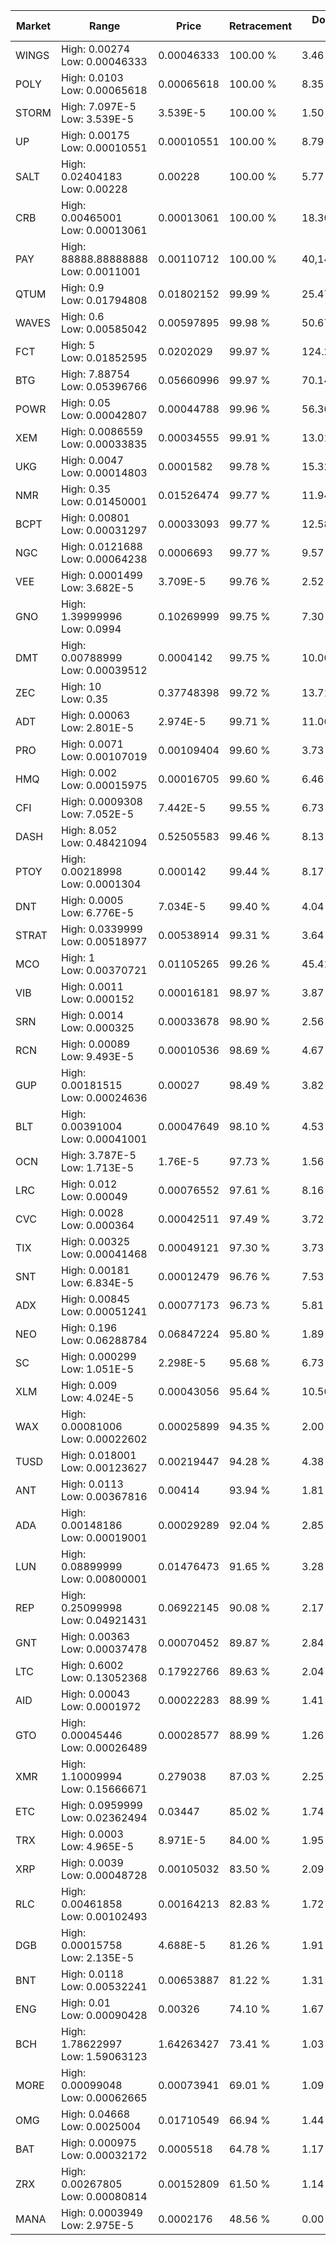 | Market | Range | Price| Retracement | Doubles to 50% |
| --- | --- | --- | --- | --- |
| WINGS | High: 0.00274<br />Low: 0.00046333 | 0.00046333 | 100.00 % | 3.46 |
| POLY | High: 0.0103<br />Low: 0.00065618 | 0.00065618 | 100.00 % | 8.35 |
| STORM | High: 7.097E-5<br />Low: 3.539E-5 | 3.539E-5 | 100.00 % | 1.50 |
| UP | High: 0.00175<br />Low: 0.00010551 | 0.00010551 | 100.00 % | 8.79 |
| SALT | High: 0.02404183<br />Low: 0.00228 | 0.00228 | 100.00 % | 5.77 |
| CRB | High: 0.00465001<br />Low: 0.00013061 | 0.00013061 | 100.00 % | 18.30 |
| PAY | High: 88888.88888888<br />Low: 0.0011001 | 0.00110712 | 100.00 % | 40,144,198.46 |
| QTUM | High: 0.9<br />Low: 0.01794808 | 0.01802152 | 99.99 % | 25.47 |
| WAVES | High: 0.6<br />Low: 0.00585042 | 0.00597895 | 99.98 % | 50.67 |
| FCT | High: 5<br />Low: 0.01852595 | 0.0202029 | 99.97 % | 124.20 |
| BTG | High: 7.88754<br />Low: 0.05396766 | 0.05660996 | 99.97 % | 70.14 |
| POWR | High: 0.05<br />Low: 0.00042807 | 0.00044788 | 99.96 % | 56.30 |
| XEM | High: 0.0086559<br />Low: 0.00033835 | 0.00034555 | 99.91 % | 13.01 |
| UKG | High: 0.0047<br />Low: 0.00014803 | 0.0001582 | 99.78 % | 15.32 |
| NMR | High: 0.35<br />Low: 0.01450001 | 0.01526474 | 99.77 % | 11.94 |
| BCPT | High: 0.00801<br />Low: 0.00031297 | 0.00033093 | 99.77 % | 12.58 |
| NGC | High: 0.0121688<br />Low: 0.00064238 | 0.0006693 | 99.77 % | 9.57 |
| VEE | High: 0.0001499<br />Low: 3.682E-5 | 3.709E-5 | 99.76 % | 2.52 |
| GNO | High: 1.39999996<br />Low: 0.0994 | 0.10269999 | 99.75 % | 7.30 |
| DMT | High: 0.00788999<br />Low: 0.00039512 | 0.0004142 | 99.75 % | 10.00 |
| ZEC | High: 10<br />Low: 0.35 | 0.37748398 | 99.72 % | 13.71 |
| ADT | High: 0.00063<br />Low: 2.801E-5 | 2.974E-5 | 99.71 % | 11.06 |
| PRO | High: 0.0071<br />Low: 0.00107019 | 0.00109404 | 99.60 % | 3.73 |
| HMQ | High: 0.002<br />Low: 0.00015975 | 0.00016705 | 99.60 % | 6.46 |
| CFI | High: 0.0009308<br />Low: 7.052E-5 | 7.442E-5 | 99.55 % | 6.73 |
| DASH | High: 8.052<br />Low: 0.48421094 | 0.52505583 | 99.46 % | 8.13 |
| PTOY | High: 0.00218998<br />Low: 0.0001304 | 0.000142 | 99.44 % | 8.17 |
| DNT | High: 0.0005<br />Low: 6.776E-5 | 7.034E-5 | 99.40 % | 4.04 |
| STRAT | High: 0.0339999<br />Low: 0.00518977 | 0.00538914 | 99.31 % | 3.64 |
| MCO | High: 1<br />Low: 0.00370721 | 0.01105265 | 99.26 % | 45.41 |
| VIB | High: 0.0011<br />Low: 0.000152 | 0.00016181 | 98.97 % | 3.87 |
| SRN | High: 0.0014<br />Low: 0.000325 | 0.00033678 | 98.90 % | 2.56 |
| RCN | High: 0.00089<br />Low: 9.493E-5 | 0.00010536 | 98.69 % | 4.67 |
| GUP | High: 0.00181515<br />Low: 0.00024636 | 0.00027 | 98.49 % | 3.82 |
| BLT | High: 0.00391004<br />Low: 0.00041001 | 0.00047649 | 98.10 % | 4.53 |
| OCN | High: 3.787E-5<br />Low: 1.713E-5 | 1.76E-5 | 97.73 % | 1.56 |
| LRC | High: 0.012<br />Low: 0.00049 | 0.00076552 | 97.61 % | 8.16 |
| CVC | High: 0.0028<br />Low: 0.000364 | 0.00042511 | 97.49 % | 3.72 |
| TIX | High: 0.00325<br />Low: 0.00041468 | 0.00049121 | 97.30 % | 3.73 |
| SNT | High: 0.00181<br />Low: 6.834E-5 | 0.00012479 | 96.76 % | 7.53 |
| ADX | High: 0.00845<br />Low: 0.00051241 | 0.00077173 | 96.73 % | 5.81 |
| NEO | High: 0.196<br />Low: 0.06288784 | 0.06847224 | 95.80 % | 1.89 |
| SC | High: 0.000299<br />Low: 1.051E-5 | 2.298E-5 | 95.68 % | 6.73 |
| XLM | High: 0.009<br />Low: 4.024E-5 | 0.00043056 | 95.64 % | 10.50 |
| WAX | High: 0.00081006<br />Low: 0.00022602 | 0.00025899 | 94.35 % | 2.00 |
| TUSD | High: 0.018001<br />Low: 0.00123627 | 0.00219447 | 94.28 % | 4.38 |
| ANT | High: 0.0113<br />Low: 0.00367816 | 0.00414 | 93.94 % | 1.81 |
| ADA | High: 0.00148186<br />Low: 0.00019001 | 0.00029289 | 92.04 % | 2.85 |
| LUN | High: 0.08899999<br />Low: 0.00800001 | 0.01476473 | 91.65 % | 3.28 |
| REP | High: 0.25099998<br />Low: 0.04921431 | 0.06922145 | 90.08 % | 2.17 |
| GNT | High: 0.00363<br />Low: 0.00037478 | 0.00070452 | 89.87 % | 2.84 |
| LTC | High: 0.6002<br />Low: 0.13052368 | 0.17922766 | 89.63 % | 2.04 |
| AID | High: 0.00043<br />Low: 0.0001972 | 0.00022283 | 88.99 % | 1.41 |
| GTO | High: 0.00045446<br />Low: 0.00026489 | 0.00028577 | 88.99 % | 1.26 |
| XMR | High: 1.10009994<br />Low: 0.15666671 | 0.279038 | 87.03 % | 2.25 |
| ETC | High: 0.0959999<br />Low: 0.02362494 | 0.03447 | 85.02 % | 1.74 |
| TRX | High: 0.0003<br />Low: 4.965E-5 | 8.971E-5 | 84.00 % | 1.95 |
| XRP | High: 0.0039<br />Low: 0.00048728 | 0.00105032 | 83.50 % | 2.09 |
| RLC | High: 0.00461858<br />Low: 0.00102493 | 0.00164213 | 82.83 % | 1.72 |
| DGB | High: 0.00015758<br />Low: 2.135E-5 | 4.688E-5 | 81.26 % | 1.91 |
| BNT | High: 0.0118<br />Low: 0.00532241 | 0.00653887 | 81.22 % | 1.31 |
| ENG | High: 0.01<br />Low: 0.00090428 | 0.00326 | 74.10 % | 1.67 |
| BCH | High: 1.78622997<br />Low: 1.59063123 | 1.64263427 | 73.41 % | 1.03 |
| MORE | High: 0.00099048<br />Low: 0.00062665 | 0.00073941 | 69.01 % | 1.09 |
| OMG | High: 0.04668<br />Low: 0.0025004 | 0.01710549 | 66.94 % | 1.44 |
| BAT | High: 0.000975<br />Low: 0.00032172 | 0.0005518 | 64.78 % | 1.17 |
| ZRX | High: 0.00267805<br />Low: 0.00080814 | 0.00152809 | 61.50 % | 1.14 |
| MANA | High: 0.0003949<br />Low: 2.975E-5 | 0.0002176 | 48.56 % | 0.00 |
